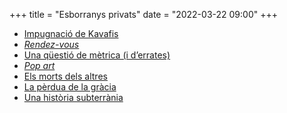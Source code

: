 +++
title = "Esborranys privats"
date = "2022-03-22 09:00"
+++

  - [Impugnació de Kavafis](/tmp/5f81f840563c)
  - [*Rendez-vous*](/tmp/3c3d6858fb20)
  - [Una qüestió de mètrica (i d’errates)](/tmp/f8abb40a1063)
  - [*Pop art*](/tmp/eeb6c5b9e819)
  - [Els morts dels altres](/tmp/42d50c9ade15)
  - [La pèrdua de la gràcia](/tmp/0fbdb260a2c2)
  - [Una història subterrània](/tmp/32ec15b3dede)
